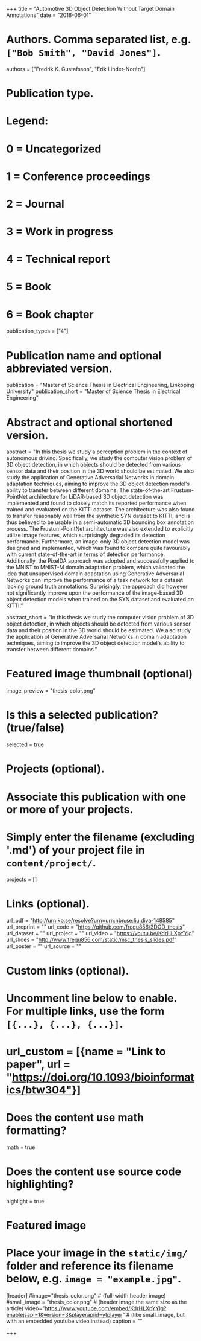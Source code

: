 +++
title = "Automotive 3D Object Detection Without Target Domain Annotations"
date = "2018-06-01"

# Authors. Comma separated list, e.g. `["Bob Smith", "David Jones"]`.
authors = ["Fredrik K. Gustafsson", "Erik Linder-Norén"]

# Publication type.
# Legend:
# 0 = Uncategorized
# 1 = Conference proceedings
# 2 = Journal
# 3 = Work in progress
# 4 = Technical report
# 5 = Book
# 6 = Book chapter
publication_types = ["4"]

# Publication name and optional abbreviated version.
publication = "Master of Science Thesis in Electrical Engineering, Linköping University"
publication_short = "Master of Science Thesis in Electrical Engineering"

# Abstract and optional shortened version.
abstract = "In this thesis we study a perception problem in the context of autonomous driving. Specifically, we study the computer vision problem of 3D object detection, in which objects should be detected from various sensor data and their position in the 3D world should be estimated. We also study the application of Generative Adversarial Networks in domain adaptation techniques, aiming to improve the 3D object detection model's ability to transfer between different domains. The state-of-the-art Frustum-PointNet architecture for LiDAR-based 3D object detection was implemented and found to closely match its reported performance when trained and evaluated on the KITTI dataset. The architecture was also found to transfer reasonably well from the synthetic SYN dataset to KITTI, and is thus believed to be usable in a semi-automatic 3D bounding box annotation process. The Frustum-PointNet architecture was also extended to explicitly utilize image features, which surprisingly degraded its detection performance. Furthermore, an image-only 3D object detection model was designed and implemented, which was found to compare quite favourably with current state-of-the-art in terms of detection performance. Additionally, the PixelDA approach was adopted and successfully applied to the MNIST to MNIST-M domain adaptation problem, which validated the idea that unsupervised domain adaptation using Generative Adversarial Networks can improve the performance of a task network for a dataset lacking ground truth annotations. Surprisingly, the approach did however not significantly improve upon the performance of the image-based 3D object detection models when trained on the SYN dataset and evaluated on KITTI."

abstract_short = "In this thesis we study the computer vision problem of 3D object detection, in which objects should be detected from various sensor data and their position in the 3D world should be estimated. We also study the application of Generative Adversarial Networks in domain adaptation techniques, aiming to improve the 3D object detection model's ability to transfer between different domains."

# Featured image thumbnail (optional)
image_preview = "thesis_color.png"

# Is this a selected publication? (true/false)
selected = true

# Projects (optional).
#   Associate this publication with one or more of your projects.
#   Simply enter the filename (excluding '.md') of your project file in `content/project/`.
projects = []

# Links (optional).
url_pdf = "http://urn.kb.se/resolve?urn=urn:nbn:se:liu:diva-148585"
url_preprint = ""
url_code = "https://github.com/fregu856/3DOD_thesis"
url_dataset = ""
url_project = ""
url_video = "https://youtu.be/KdrHLXpYYlg"
url_slides = "http://www.fregu856.com/static/msc_thesis_slides.pdf"
url_poster = ""
url_source = ""

# Custom links (optional).
#   Uncomment line below to enable. For multiple links, use the form `[{...}, {...}, {...}]`.
# url_custom = [{name = "Link to paper", url = "https://doi.org/10.1093/bioinformatics/btw304"}]

# Does the content use math formatting?
math = true

# Does the content use source code highlighting?
highlight = true

# Featured image
# Place your image in the `static/img/` folder and reference its filename below, e.g. `image = "example.jpg"`.
[header]
#image="thesis_color.png" # (full-width header image)
#small_image = "thesis_color.png" # (header image the same size as the article)
video="https://www.youtube.com/embed/KdrHLXpYYlg?enablejsapi=1&version=3&playerapiid=ytplayer" # (like small_image, but with an embedded youtube video instead)
caption = ""

+++
